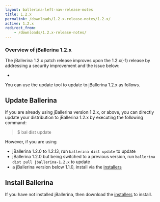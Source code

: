 ```yaml
---
layout: ballerina-left-nav-release-notes
title: 1.2.x
permalink: /downloads/1.2.x-release-notes/1.2.x/
active: 1.2.x
redirect_from:
    - /downloads/1.2.x-release-notes/
---
```


### Overview of jBallerina 1.2.x

The jBallerina 1.2.x patch release improves upon the 1.2.x(-1) release by addressing a security improvement and the issue below:
- []()

You can use the update tool to update to jBallerina 1.2.x as follows.

## Update Ballerina

If you are already using jBallerina version 1.2.x, or above, you can directly update your distribution to jBallerina 1.2.x by executing the following command:

> $ bal dist update

However, if you are using

- jBallerina 1.2.0 to 1.2.13, run `ballerina dist update` to update
- jBallerina 1.2.0 but being switched to a previous version, run `ballerina dist pull jballerina-1.2.x` to update
- a jBallerina version below 1.1.0, install via the [installers](https://ballerina.io/downloads/)

## Install Ballerina

If you have not installed jBallerina, then download the [installers](https://ballerina.io/downloads/) to install.

<style>.cGitButtonContainer, .cBallerinaTocContainer {display:none;}</style>

